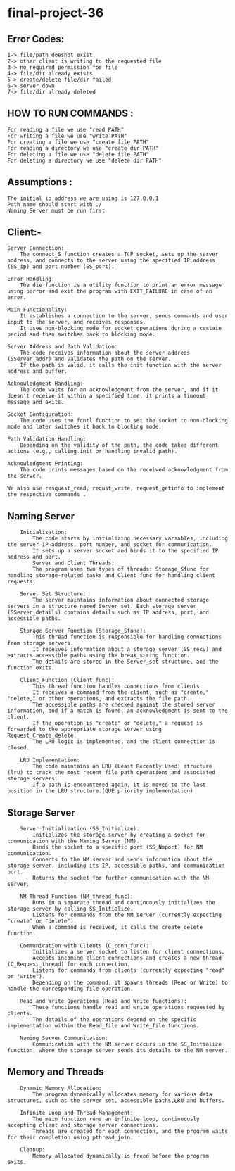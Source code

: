 # final-project-36

## Error Codes:
    1-> file/path doesnot exist
    2-> other client is writing to the requested file
    3-> no required permission for file
    4-> file/dir already exists
    5-> create/delete file/dir failed
    6-> server down
    7-> file/dir already deleted


## HOW TO RUN COMMANDS :
    For reading a file we use "read PATH"
    For writing a file we use "write PATH"
    For creating a file we use "create file PATH"
    For reading a directory we use "create dir PATH"
    For deleting a file we use "delete file PATH"
    For deleting a directory we use "delete dir PATH"

## Assumptions :
    The initial ip address we are using is 127.0.0.1 
    Path name should start with ./
    Naming Server must be run first
    

## Client:-

    Server Connection:
        The connect_S function creates a TCP socket, sets up the server address, and connects to the server using the specified IP address (SS_ip) and port number (SS_port).

    Error Handling:
        The die function is a utility function to print an error message using perror and exit the program with EXIT_FAILURE in case of an error.

    Main Functionality:
        It establishes a connection to the server, sends commands and user input to the server, and receives responses.
        It uses non-blocking mode for socket operations during a certain period and then switches back to blocking mode.

    Server Address and Path Validation:
        The code receives information about the server address (SServer_addr) and validates the path on the server.
        If the path is valid, it calls the init function with the server address and buffer.

    Acknowledgment Handling:
        The code waits for an acknowledgment from the server, and if it doesn't receive it within a specified time, it prints a timeout message and exits.

    Socket Configuration:
        The code uses the fcntl function to set the socket to non-blocking mode and later switches it back to blocking mode.

    Path Validation Handling:
        Depending on the validity of the path, the code takes different actions (e.g., calling init or handling invalid path).

    Acknowledgment Printing:
        The code prints messages based on the received acknowledgment from the server.

    We also use resquest_read, requst_write, request_getinfo to implement the respective commands .

## Naming Server

        Initialization:
            The code starts by initializing necessary variables, including the server IP address, port number, and socket for communication.
            It sets up a server socket and binds it to the specified IP address and port.
            Server and Client Threads:
            The program uses two types of threads: Storage_Sfunc for handling storage-related tasks and Client_func for handling client requests.
        
        Server Set Structure:
            The server maintains information about connected storage servers in a structure named Server_set. Each storage server (SServer_details) contains details such as IP address, port, and accessible paths.
       
        Storage Server Function (Storage_Sfunc):
            This thread function is responsible for handling connections from storage servers.
            It receives information about a storage server (SS_recv) and extracts accessible paths using the break_string function.
            The details are stored in the Server_set structure, and the function exits.
        
        Client Function (Client_func):
            This thread function handles connections from clients.
            It receives a command from the client, such as "create," "delete," or other operations, and extracts the file path.
            The accessible paths are checked against the stored server information, and if a match is found, an acknowledgment is sent to the client.
            If the operation is "create" or "delete," a request is forwarded to the appropriate storage server using Request_Create_delete.
            The LRU logic is implemented, and the client connection is closed.
        
        LRU Implementation:
            The code maintains an LRU (Least Recently Used) structure (lru) to track the most recent file path operations and associated storage servers.
            If a path is encountered again, it is moved to the last position in the LRU structure.(QUE priority implementation)



## Storage Server

        Server Initialization (SS_Initialize):
            Initializes the storage server by creating a socket for communication with the Naming Server (NM).
            Binds the socket to a specific port (SS_Nmport) for NM communication.
            Connects to the NM server and sends information about the storage server, including its IP, accessible paths, and communication port.
            Returns the socket for further communication with the NM server.
        
        NM Thread Function (NM_thread_func):
            Runs in a separate thread and continuously initializes the storage server by calling SS_Initialize.
            Listens for commands from the NM server (currently expecting "create" or "delete").
            When a command is received, it calls the create_delete function.
        
        Communication with Clients (C_conn_func):
            Initializes a server socket to listen for client connections.
            Accepts incoming client connections and creates a new thread (C_Request_thread) for each connection.
            Listens for commands from clients (currently expecting "read" or "write").
            Depending on the command, it spawns threads (Read or Write) to handle the corresponding file operation.
        
        Read and Write Operations (Read and Write functions):
            These functions handle read and write operations requested by clients.
            The details of the operations depend on the specific implementation within the Read_file and Write_file functions.
       
        Naming Server Communication:
            Communication with the NM server occurs in the SS_Initialize function, where the storage server sends its details to the NM server.


## Memory and Threads

        Dynamic Memory Allocation:
            The program dynamically allocates memory for various data structures, such as the server set, accessible paths,LRU and buffers.
        
        Infinite Loop and Thread Management:
            The main function runs an infinite loop, continuously accepting client and storage server connections.
            Threads are created for each connection, and the program waits for their completion using pthread_join.
        
        Cleanup:
            Memory allocated dynamically is freed before the program exits.
